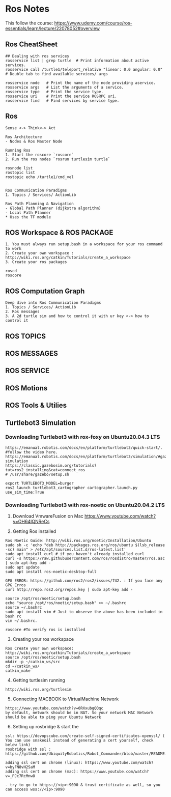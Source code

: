 # Ros Notes
This follow the course: https://www.udemy.com/course/ros-essentials/learn/lecture/22078052#overview

## Ros CheatSheet
```
## Dealing with ros services
rosservice list | grep turtle  # Print information about active services.
rosservice call /turtle1/teleport_relative "linear: 0.0 angular: 0.0"  # Double tab to find available services/ args

rosservice node   # Print the name of the node providing aservice.
rosservice args   # List the arguments of a service.
rosservice type   # Print the service type.
rosservice uri    # Print the service ROSRPC uri.
rosservice find   # Find services by service type.
```

## Ros
```
Sense <-> Think<-> Act

Ros Architecture
- Nodes & Ros Master Node 

Running Ros
1. Start the roscore `roscore`
2. Run the ros nodes `rosrun turtlesim turtle`

rosnode list 
rostopic list
rostopic echo /turtle1/cmd_vel


Ros Communication Paradigms
1. Topics / Services/ ActionLib

Ros Path Planning & Navigation 
- Global Path Planner (dijkstra algorithm)
- Local Path Planner 
* Uses the TF module

```
## ROS Workspace & ROS PACKAGE
```
1. You must always run setup.bash in a workspace for your ros command to work
2. Create your own workspace : http://wiki.ros.org/catkin/Tutorials/create_a_workspace
3. Create your ros packages

roscd
roscore

```

## ROS Computation Graph
```
Deep dive into Ros Communication Paradigms
1. Topics / Services/ ActionLib
2. Ros messages 
3. A 2d turtle sim and how to control it with ur key <-> how to control it 
```

## ROS TOPICS
## ROS MESSAGES 
## ROS SERVICE
## ROS Motions
## ROS Tools & Utilies 
## Turtlebot3 Simulation
### Downloading Turtlebot3 with rox-foxy on Ubuntu20.04.3 LTS
```
https://emanual.robotis.com/docs/en/platform/turtlebot3/quick-start/. #follow the video here.
https://emanual.robotis.com/docs/en/platform/turtlebot3/simulation/#gazebo-simulation
https://classic.gazebosim.org/tutorials?tut=ros2_installing&cat=connect_ros  
# /usr/share/gazebo/setup.sh

export TURTLEBOT3_MODEL=burger
ros2 launch turtlebot3_cartographer cartographer.launch.py use_sim_time:True
```

### Downloading Turtlebot3 with rox-noetic on Ubuntu20.04.2 LTS
1. Download VmwareFusion on Mac
https://www.youtube.com/watch?v=OH64IQNReCs

2. Getting Ros installed 
```
Ros Noetic Guide: http://wiki.ros.org/noetic/Installation/Ubuntu
sudo sh -c 'echo "deb http://packages.ros.org/ros/ubuntu $(lsb_release -sc) main" > /etc/apt/sources.list.d/ros-latest.list'
sudo apt install curl # if you haven't already installed curl
curl -s https://raw.githubusercontent.com/ros/rosdistro/master/ros.asc | sudo apt-key add -
sudo apt update
sudo apt install ros-noetic-desktop-full

GPG ERROR: https://github.com/ros2/ros2/issues/742. : If you face any GPG Erros
curl http://repo.ros2.org/repos.key | sudo apt-key add -

source /opt/ros/noetic/setup.bash
echo "source /opt/ros/noetic/setup.bash" >> ~/.bashrc
source ~/.bashrc
sudo apt install vim # Just to observe the above has been included in bash rc
vim ~/.bashrc. 

roscore #To verify ros is installed
```
3. Creating your ros workspace
```
Ros Create your own workspace: http://wiki.ros.org/catkin/Tutorials/create_a_workspace
source /opt/ros/noetic/setup.bash
mkdir -p ~/catkin_ws/src
cd ~/catkin_ws/
catkin_make
```
4. Getting turtlesim running 
```
http://wiki.ros.org/turtlesim

```
5. Connecting MACBOOK to VirtualMachine Network
```
https://www.youtube.com/watch?v=0RXxubgQQqc
by default, network should be in NAT. So your network MAC Network should be able to ping your Ubuntu Network
```

6. Setting up rosbridge & start the 
```
ssl: https://devopscube.com/create-self-signed-certificates-openssl/ ( You can use snakeoil instead of generating a cert yourself, check below link)
rosbridge with ssl : https://github.com/UbiquityRobotics/Robot_Commander/blob/master/README.md

adding ssl cert on chrome (linux): https://www.youtube.com/watch?v=byFN8vH2SaM
adding ssl cert on chrome (mac): https://www.youtube.com/watch?v=_PJc7RcMnw8

- try to go to https://<ip>:9090 & trust certificate as well, so you can access wss://<ip>:9090
```

